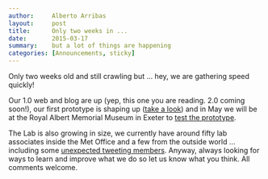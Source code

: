 ```yaml
---
author:     Alberto Arribas
layout:     post
title:      Only two weeks in ...
date:       2015-03-17
summary:    but a lot of things are happening
categories: [Announcements, sticky]
---
```


Only two weeks old and still crawling but ... hey, we are gathering speed quickly!

Our 1.0 web and blog are up (yep, this one you are reading. 2.0 coming soon!), our first prototype is shaping up ([take a look](https://github.com/msaunby/uk-weather-3d/tree/local-dem)) and in May we will be at the Royal Albert Memorial Museum in Exeter to [test the prototype](http://www.rammuseum.org.uk/whats-on/under-pressure).

The Lab is also growing in size, we currently have around fifty lab associates inside the Met Office and a few from the outside world … including some [unexpected tweeting members](https://twitter.com/LabbyTheRat). Anyway, always looking for ways to learn and improve what we do so let us know what you think. All comments welcome.
